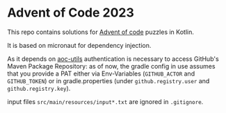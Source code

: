 # Advent of Code 2023

This repo contains solutions for [Advent of code](https://adventofcode.com) puzzles in Kotlin.

It is based on micronaut for dependency injection.

As it depends on [aoc-utils](https://github.com/norganos/aoc-utils) authentication is necessary to access GitHub's
Maven Package Repository: as of now, the gradle config in use assumes that you provide a PAT either via Env-Variables
(`GITHUB_ACTOR` and `GITHUB_TOKEN`) or in gradle.properties (under `github.registry.user` and `github.registry.key`).

input files `src/main/resources/input*.txt` are ignored in `.gitignore`.
